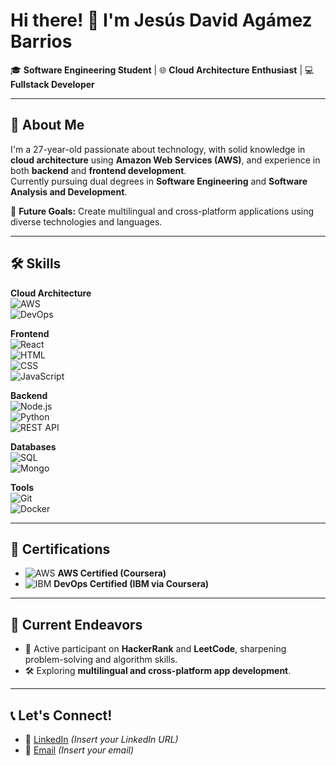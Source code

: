 # Hi there! 👋 I'm Jesús David Agámez Barrios  

🎓 **Software Engineering Student** | 🌐 **Cloud Architecture Enthusiast** | 💻 **Fullstack Developer**

---

## 🌟 About Me  
I'm a 27-year-old passionate about technology, with solid knowledge in **cloud architecture** using **Amazon Web Services (AWS)**, and experience in both **backend** and **frontend development**.  
Currently pursuing dual degrees in **Software Engineering** and **Software Analysis and Development**.  

🚀 **Future Goals:** Create multilingual and cross-platform applications using diverse technologies and languages.  

---

## 🛠️ Skills  

**Cloud Architecture**  
![AWS](https://img.shields.io/badge/Amazon%20AWS-232F3E?style=for-the-badge&logo=amazon-aws&logoColor=white)  
![DevOps](https://img.shields.io/badge/DevOps-0A66C2?style=for-the-badge&logo=devops&logoColor=white)  

**Frontend**  
![React](https://img.shields.io/badge/React-20232A?style=for-the-badge&logo=react&logoColor=61DAFB)  
![HTML](https://img.shields.io/badge/HTML5-E34F26?style=for-the-badge&logo=html5&logoColor=white)  
![CSS](https://img.shields.io/badge/CSS3-1572B6?style=for-the-badge&logo=css3&logoColor=white)  
![JavaScript](https://img.shields.io/badge/JavaScript-F7DF1E?style=for-the-badge&logo=javascript&logoColor=black)  

**Backend**  
![Node.js](https://img.shields.io/badge/Node.js-339933?style=for-the-badge&logo=nodedotjs&logoColor=white)  
![Python](https://img.shields.io/badge/Python-3776AB?style=for-the-badge&logo=python&logoColor=white)  
![REST API](https://img.shields.io/badge/REST-02569B?style=for-the-badge&logo=rest-api&logoColor=white)  

**Databases**  
![SQL](https://img.shields.io/badge/SQL-003B57?style=for-the-badge&logo=postgresql&logoColor=white)  
![Mongo](https://img.shields.io/badge/NoSQL-47A248?style=for-the-badge&logo=mongodb&logoColor=white)  

**Tools**  
![Git](https://img.shields.io/badge/Git-F05032?style=for-the-badge&logo=git&logoColor=white)  
![Docker](https://img.shields.io/badge/Docker-2496ED?style=for-the-badge&logo=docker&logoColor=white)  

---

## 📜 Certifications  
- ![AWS](https://img.shields.io/badge/AWS%20Certified-FF9900?style=for-the-badge&logo=amazon-aws&logoColor=white) **AWS Certified (Coursera)**  
- ![IBM](https://img.shields.io/badge/DevOps%20by%20IBM-02569B?style=for-the-badge&logo=ibm&logoColor=white) **DevOps Certified (IBM via Coursera)**  

---

## 🎯 Current Endeavors  
- 🌟 Active participant on **HackerRank** and **LeetCode**, sharpening problem-solving and algorithm skills.  
- 🛠️ Exploring **multilingual and cross-platform app development**.  

---

## 📞 Let's Connect!  
- 💼 [LinkedIn](https://www.linkedin.com) *(Insert your LinkedIn URL)*  
- 📧 [Email](mailto:your-email@example.com) *(Insert your email)*  


